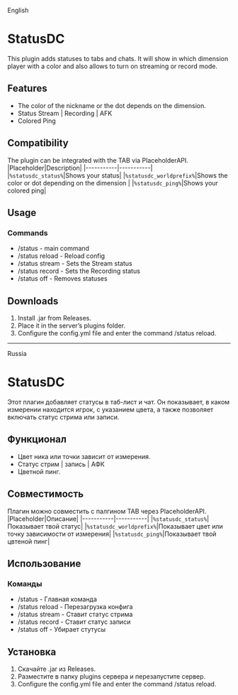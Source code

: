 English
# StatusDC
This plugin adds statuses to tabs and chats. It will show in which dimension player with a color and also allows to turn on streaming or record mode.
## Features
- The color of the nickname or the dot depends on the dimension.
- Status Stream | Recording | AFK
- Colored Ping
## Compatibility
The plugin can be integrated with the TAB via PlaceholderAPI.
|Placeholder|Description|
|-----------|-----------|
|``%statusdc_status%``|Shows your status|
|``%statusdc_worldprefix%``|Shows the color or dot depending on the dimension |
|``%statusdc_ping%``|Shows your colored ping|
## Usage
### Commands
- /status - main command
- /status reload - Reload config
- /status stream - Sets the Stream status
- /status record - Sets the Recording status
- /status off - Removes statuses
## Downloads
1. Install .jar from Releases.
2. Place it in the server’s plugins folder.
3. Configure the config.yml file and enter the command /status reload.

----------------------------------------------------------------------
Russia
# StatusDC
Этот плагин добавляет статусы в таб-лист и чат. Он показывает, в каком измерении находится игрок, с указанием цвета, а также позволяет включать статус стрима или записи.
## Функционал
- Цвет ника или точки зависит от измерения.
- Статус стрим | запись | АФК
- Цветной пинг.
## Совместимость
Плагин можно совместить с палгином TAB через PlaceholderAPI.
|Placeholder|Описание|
|-----------|-----------|
|``%statusdc_status%``|Показывает твой статус|
|``%statusdc_worldprefix%``|Показывает цвет или точку зависимости от измерения|
|``%statusdc_ping%``|Показывает твой цвтеной пинг|
## Использование
### Команды
- /status - Главная команда
- /status reload - Перезагрузка конфига
- /status stream - Ставит статус стрима
- /status record - Ставит статус записи
- /status off - Убирает стутусы
## Установка
1. Скачайте .jar из Releases.
2. Разместите в папку plugins сервера и перезапустите сервер.
3. Configure the config.yml file and enter the command /status reload.









